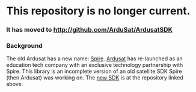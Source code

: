 # This repository is no longer current. #
### It has moved to http://github.com/ArduSat/ArdusatSDK ###

### Background ###
The old Ardusat has a new name: [Spire](http://www.spire.com/). [Ardusat](http://www.ardusat.com) has re-launched as an education tech company with an exclusive technology partnership with Spire. This library is an incomplete version of an old satellite SDK Spire (then Ardusat) was working on. The [new SDK](http://github.com/ArduSat/ArdusatSDK) is at the repository linked above.
